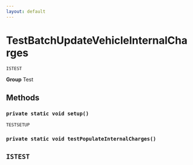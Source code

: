 ```yaml
---
layout: default
---
```

# TestBatchUpdateVehicleInternalCharges

`ISTEST`



**Group** Test

## Methods
### `private static void setup()`

`TESTSETUP`
### `private static void testPopulateInternalCharges()`

`ISTEST`
---
